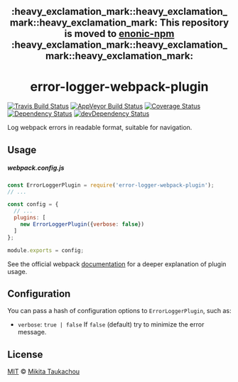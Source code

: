 <h2 align="center"> :heavy_exclamation_mark::heavy_exclamation_mark::heavy_exclamation_mark: This repository is moved to <a href="https://github.com/enonic/enonic-npm/tree/master/packages/error-logger-webpack-plugin">enonic-npm</a> :heavy_exclamation_mark::heavy_exclamation_mark::heavy_exclamation_mark: </h2>

<h1 align="center">error-logger-webpack-plugin</h1>

[![Travis Build Status][travis-image]][travis-url]
[![AppVeyor Build Status][appveyor-image]][appveyor-url]
[![Coverage Status][coveralls-image]][coveralls-url]
[![Dependency Status][dep-image]][dep-url]
[![devDependency Status][devdep-image]][devdep-url]

Log webpack errors in readable format, suitable for navigation.

## Usage ##

##### webpack.config.js #####
```js
const ErrorLoggerPlugin = require('error-logger-webpack-plugin');
// ...

const config = {
  // ...
  plugins: [
    new ErrorLoggerPlugin({verbose: false})
  ]
};

module.exports = config;
```

See the official webpack [documentation](https://webpack.js.org/concepts/plugins/#usage) for a deeper explanation of plugin usage.

## Configuration ##

You can pass a hash of configuration options to `ErrorLoggerPlugin`, such as:
* `verbose`: `true | false` If `false` (default) try to minimize the error message.

## License ##

[MIT](LICENSE) © [Mikita Taukachou](https://edloidas.com)

[travis-url]: https://travis-ci.org/edloidas/error-logger-webpack-plugin
[travis-image]: https://img.shields.io/travis/edloidas/error-logger-webpack-plugin.svg?logo=data%3Aimage%2Fsvg%2Bxml%3Bbase64%2CPHN2ZyB4bWxucz0iaHR0cDovL3d3dy53My5vcmcvMjAwMC9zdmciIHhtbG5zOnhsaW5rPSJodHRwOi8vd3d3LnczLm9yZy8xOTk5L3hsaW5rIiB2aWV3Qm94PSItMTQyLjUgLTE0Mi41IDI4NSAyODUiPjxjaXJjbGUgcj0iMTQxLjciIGZpbGw9IiNERDQ4MTQiLz48ZyBpZD0iYSIgZmlsbD0iI0ZGRiI%2BPGNpcmNsZSBjeD0iLTk2LjQiIHI9IjE4LjkiLz48cGF0aCBkPSJNLTQ1LjYgNjguNGMtMTYuNi0xMS0yOS0yOC0zNC00Ny44IDYtNSA5LjgtMTIuMyA5LjgtMjAuNnMtMy44LTE1LjctOS44LTIwLjZjNS0xOS44IDE3LjQtMzYuNyAzNC00Ny44bDEzLjggMjMuMkMtNDYtMzUuMi01NS4zLTE4LjctNTUuMyAwYzAgMTguNyA5LjMgMzUuMiAyMy41IDQ1LjJ6Ii8%2BPC9nPjx1c2UgeGxpbms6aHJlZj0iI2EiIHRyYW5zZm9ybT0icm90YXRlKDEyMCkiLz48dXNlIHhsaW5rOmhyZWY9IiNhIiB0cmFuc2Zvcm09InJvdGF0ZSgyNDApIi8%2BPC9zdmc%2B "Linux build"

[appveyor-url]: https://ci.appveyor.com/project/edloidas/error-logger-webpack-plugin
[appveyor-image]: https://img.shields.io/appveyor/ci/edloidas/error-logger-webpack-plugin.svg?logo=data%3Aimage%2Fsvg%2Bxml%3Bbase64%2CPHN2ZyB4bWxucz0iaHR0cDovL3d3dy53My5vcmcvMjAwMC9zdmciIHZlcnNpb249IjEuMSIgd2lkdGg9IjEyOCIgaGVpZ2h0PSIxMjgiIHZpZXdCb3g9IjAgMCAxMjggMTI4Ij48ZyBmaWxsPSIjMUJBMUUyIiB0cmFuc2Zvcm09InNjYWxlKDgpIj48cGF0aCBkPSJNMCAyLjI2NWw2LjUzOS0uODg4LjAwMyA2LjI4OC02LjUzNi4wMzd6Ii8%2BPHBhdGggZD0iTTYuNTM2IDguMzlsLjAwNSA2LjI5My02LjUzNi0uODk2di01LjQ0eiIvPjxwYXRoIGQ9Ik03LjMyOCAxLjI2MWw4LjY3LTEuMjYxdjcuNTg1bC04LjY3LjA2OXoiLz48cGF0aCBkPSJNMTYgOC40NDlsLS4wMDIgNy41NTEtOC42Ny0xLjIyLS4wMTItNi4zNDV6Ii8%2BPC9nPjwvc3ZnPg== "Windows build"

[coveralls-url]: https://coveralls.io/github/edloidas/error-logger-webpack-plugin?branch=master
[coveralls-image]: https://coveralls.io/repos/github/edloidas/error-logger-webpack-plugin/badge.svg?branch=master

[dep-url]: https://david-dm.org/edloidas/error-logger-webpack-plugin
[dep-image]: https://david-dm.org/edloidas/error-logger-webpack-plugin.svg

[devdep-url]: https://david-dm.org/edloidas/error-logger-webpack-plugin#info=devDependencies
[devdep-image]: https://david-dm.org/edloidas/error-logger-webpack-plugin/dev-status.svg
